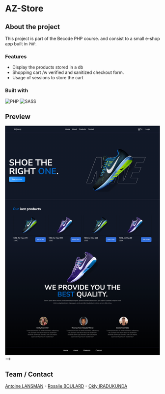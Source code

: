# AZ-Store

## About the project

This project is part of the Becode PHP course.
and consist to a small e-shop app built in `PHP`.

### Features

- Display the products stored in a db
- Shopping cart /w verified and sanitized checkout form.
- Usage of sessions to store the cart

### Built with

![PHP](https://img.shields.io/badge/php-%23777BB4.svg?style=for-the-badge&logo=php&logoColor=white)
![SASS](https://img.shields.io/badge/Sass-CC6699?style=for-the-badge&logo=sass&logoColor=white)

## Preview

![desktopUI_preview](/assets/img/preview.png) -->

## Team / Contact

[Antoine LANSMAN](https://github.com/antoinel74) -
[Rosalie BOULARD](https://github.com/RosaBld) -
[Okly IRADUKUNDA](https://github.com/Okly2023)
